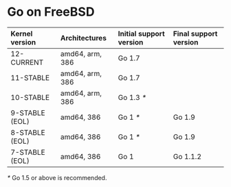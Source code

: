 # Go on FreeBSD

| **Kernel version** | **Architectures** | **Initial support version** | **Final support version** |
|:-------------------|:------------------|:----------------------------|:--------------------------|
| 12-CURRENT         | amd64, arm, 386   | Go 1.7                      |                           |
| 11-STABLE          | amd64, arm, 386   | Go 1.7                      |                           |
| 10-STABLE          | amd64, arm, 386   | Go 1.3 _*_                  |                           |
| 9-STABLE (EOL)     | amd64, 386        | Go 1 _*_                    | Go 1.9                    |
| 8-STABLE (EOL)     | amd64, 386        | Go 1 _*_                    | Go 1.9                    |
| 7-STABLE (EOL)     | amd64, 386        | Go 1                        | Go 1.1.2                  |

_*_ Go 1.5 or above is recommended.